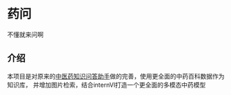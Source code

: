 # 药问

不懂就来问啊

## 介绍
本项目是对原来的[中医药知识问答助手](https://github.com/xiaomile/ChineseMedicalAssistant)做的完善，使用更全面的中药百科数据作为知识库，
并增加图片检索，结合internVl打造一个更全面的多模态中药模型
